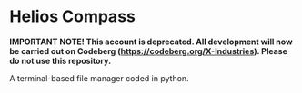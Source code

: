 # Helios Compass

**IMPORTANT NOTE! This account is deprecated. All development will now be carried out on Codeberg (https://codeberg.org/X-Industries). Please do not use this repository.**

A terminal-based file manager coded in python.
